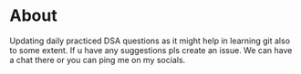 # About 
Updating daily practiced DSA questions as it might help in learning git also to some extent.
If u have any suggestions pls create an issue. We can have a chat there or you can ping me on my socials.
